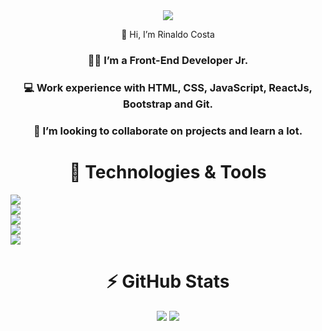 <div style="text-align:center; justify-content:center">
  <img src="https://user-images.githubusercontent.com/105433835/220652226-7b445d6a-cf97-40ce-b538-c1a2940512f8.svg"/>
  
 👋 Hi, I’m Rinaldo Costa
 
 ### 👩‍💻 I’m a Front-End Developer Jr.
 ### 💻 Work experience with HTML, CSS, JavaScript, ReactJs, Bootstrap and Git.
 ### 🥅 I’m looking to collaborate on projects and learn a lot.
 

# 🚀 Technologies & Tools
<div style="display:grid">
<img src="https://img.shields.io/badge/HTML5-E34F26?style=for-the-badge&logo=html5&logoColor=white"/>
<img src="https://img.shields.io/badge/CSS3-1572B6?style=for-the-badge&logo=css3&logoColor=white"/>
<img src="https://img.shields.io/badge/JavaScript-323330?style=for-the-badge&logo=javascript&logoColor=F7DF1E"/>
<img src="https://img.shields.io/badge/React-20232A?style=for-the-badge&logo=react&logoColor=61DAFB"/>
<img src="https://img.shields.io/badge/Bootstrap-563D7C?style=for-the-badge&logo=bootstrap&logoColor=white"/>


</div>

# ⚡ GitHub Stats

<div>
<img heigth="180rem" src="https://github-readme-stats.vercel.app/api?username=rinaldoac&show_icons=true&theme=transparent"/> 
<img heigth="180rem" src="https://github-readme-stats.vercel.app/api/top-langs/?username=rinaldoac&show_icons=true&theme=transparent&layout=compact"/>

</div>
</div>

<!---
Rinaldoac/Rinaldoac is a ✨ special ✨ repository because its `README.md` (this file) appears on your GitHub profile.
You can click the Preview link to take a look at your changes.
--->
